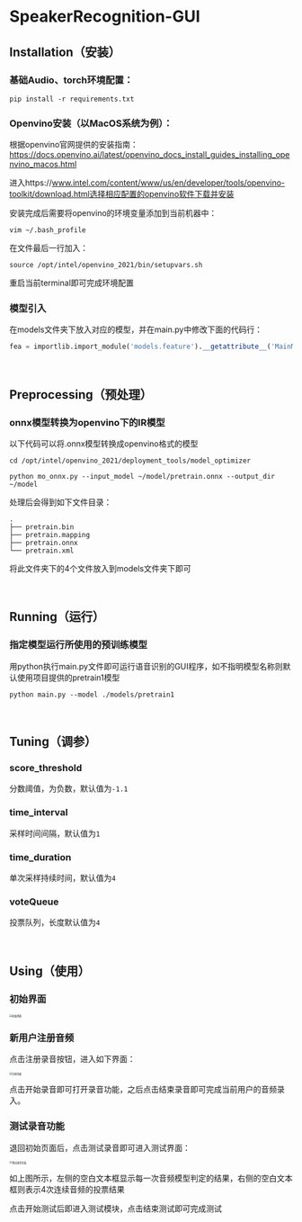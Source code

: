 # SpeakerRecognition-GUI

## Installation（安装）

### 基础Audio、torch环境配置：

```shell
pip install -r requirements.txt
```

### Openvino安装（以MacOS系统为例）：

根据openvino官网提供的安装指南：https://docs.openvino.ai/latest/openvino_docs_install_guides_installing_openvino_macos.html

进入https://www.intel.com/content/www/us/en/developer/tools/openvino-toolkit/download.html选择相应配置的openvino软件下载并安装

安装完成后需要将openvino的环境变量添加到当前机器中：

```shell
vim ~/.bash_profile
```

在文件最后一行加入：

```shell
source /opt/intel/openvino_2021/bin/setupvars.sh
```

重启当前terminal即可完成环境配置

### 模型引入

在models文件夹下放入对应的模型，并在main.py中修改下面的代码行：

```python
fea = importlib.import_module('models.feature').__getattribute__('MainModel')
```

<br/>

## Preprocessing（预处理）

### onnx模型转换为openvino下的IR模型

以下代码可以将.onnx模型转换成openvino格式的模型

```shell
cd /opt/intel/openvino_2021/deployment_tools/model_optimizer

python mo_onnx.py --input_model ~/model/pretrain.onnx --output_dir ~/model
```

处理后会得到如下文件目录：

```shell
.
├── pretrain.bin
├── pretrain.mapping
├── pretrain.onnx
└── pretrain.xml
```

将此文件夹下的4个文件放入到models文件夹下即可

<br/>

## Running（运行）

### 指定模型运行所使用的预训练模型

用python执行main.py文件即可运行语音识别的GUI程序，如不指明模型名称则默认使用项目提供的pretrain1模型

```shell
python main.py --model ./models/pretrain1
```

<br/>

## Tuning（调参）

### score_threshold

分数阈值，为负数，默认值为`-1.1`

### time_interval

采样时间间隔，默认值为`1`

### time_duration

单次采样持续时间，默认值为`4`

### voteQueue

投票队列，长度默认值为`4`

<br/>

## Using（使用）

### 初始界面

<img src="https://tva1.sinaimg.cn/large/e6c9d24egy1h0hbqf9bjpj20vy0sy0tf.jpg" alt="初始界面" style="zoom:30%;" />

### 新用户注册音频

点击注册录音按钮，进入如下界面：

<img src="https://tva1.sinaimg.cn/large/e6c9d24egy1h0hbsa0r0rj20ue0pwdgn.jpg" alt="注册页面" style="zoom:30%;" />

点击开始录音即可打开录音功能，之后点击结束录音即可完成当前用户的音频录入。

### 测试录音功能

退回初始页面后，点击测试录音即可进入测试界面：

<img src="https://tva1.sinaimg.cn/large/e6c9d24egy1h0hbu90eayj214s0u0t9x.jpg" alt="测试录音页面" style="zoom:30%;" />

如上图所示，左侧的空白文本框显示每一次音频模型判定的结果，右侧的空白文本框则表示4次连续音频的投票结果

点击开始测试后即进入测试模块，点击结束测试即可完成测试
